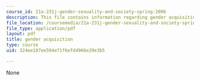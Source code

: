 ```yaml
---
course_id: 21a-231j-gender-sexuality-and-society-spring-2006
description: This file contains information regarding gender acquisition.
file_location: /coursemedia/21a-231j-gender-sexuality-and-society-spring-2006/324ee107ee594e71f6efd4966e29e3b5_MIT21A_213JS06_learning.pdf
file_type: application/pdf
layout: pdf
title: gender acquisition
type: course
uid: 324ee107ee594e71f6efd4966e29e3b5

---
```

None